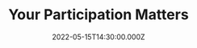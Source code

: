 ---
video:
  type: vimeo
  id: 710179400
speaker:
  permalink: bart-wilkins
  name: Bart Wilkins
title: Your Participation Matters
image: https://i.imgur.com/1Mm2X8b.png
date: 2022-05-15T14:30:00.000Z
---